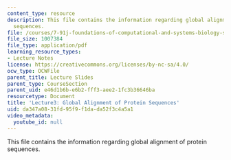 ```yaml
---
content_type: resource
description: This file contains the information regarding global alignment of protein
  sequences.
file: /courses/7-91j-foundations-of-computational-and-systems-biology-spring-2014/da347a0831fd95f9f1dada52f3c4a5a1_MIT7_91JS14_Lecture3.pdf
file_size: 1007384
file_type: application/pdf
learning_resource_types:
- Lecture Notes
license: https://creativecommons.org/licenses/by-nc-sa/4.0/
ocw_type: OCWFile
parent_title: Lecture Slides
parent_type: CourseSection
parent_uid: e46d1b6b-e6b2-fff3-aee2-1fc3b36646ba
resourcetype: Document
title: 'Lecture3: Global Alignment of Protein Sequences'
uid: da347a08-31fd-95f9-f1da-da52f3c4a5a1
video_metadata:
  youtube_id: null
---
```

This file contains the information regarding global alignment of protein sequences.